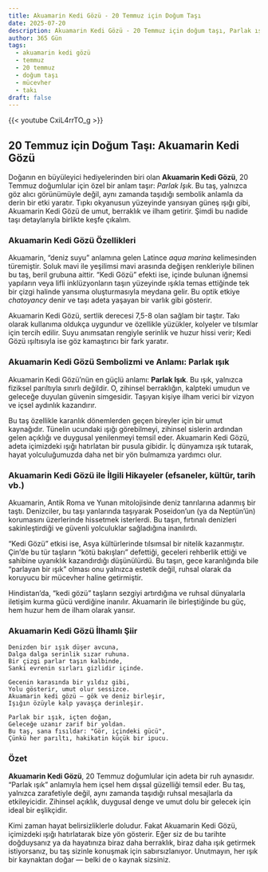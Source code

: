 ```yaml
---
title: Akuamarin Kedi Gözü - 20 Temmuz için Doğum Taşı
date: 2025-07-20
description: Akuamarin Kedi Gözü - 20 Temmuz için doğum taşı, Parlak ışık sembolü. Bu özel taşın derin anlamını öğrenin.
author: 365 Gün
tags:
  - akuamarin kedi gözü
  - temmuz
  - 20 temmuz
  - doğum taşı
  - mücevher
  - takı
draft: false
---
```


{{< youtube CxiL4rrTO_g >}}

## 20 Temmuz için Doğum Taşı: Akuamarin Kedi Gözü

Doğanın en büyüleyici hediyelerinden biri olan **Akuamarin Kedi Gözü**, 20 Temmuz doğumlular için özel bir anlam taşır: _Parlak Işık_. Bu taş, yalnızca göz alıcı görünümüyle değil, aynı zamanda taşıdığı sembolik anlamla da derin bir etki yaratır. Tıpkı okyanusun yüzeyinde yansıyan güneş ışığı gibi, Akuamarin Kedi Gözü de umut, berraklık ve ilham getirir. Şimdi bu nadide taşı detaylarıyla birlikte keşfe çıkalım.

### Akuamarin Kedi Gözü Özellikleri

Akuamarin, “deniz suyu” anlamına gelen Latince _aqua marina_ kelimesinden türemiştir. Soluk mavi ile yeşilimsi mavi arasında değişen renkleriyle bilinen bu taş, beril grubuna aittir. “Kedi Gözü” efekti ise, içinde bulunan iğnemsi yapıların veya lifli inklüzyonların taşın yüzeyinde ışıkla temas ettiğinde tek bir çizgi halinde yansıma oluşturmasıyla meydana gelir. Bu optik etkiye _chatoyancy_ denir ve taşı adeta yaşayan bir varlık gibi gösterir.

Akuamarin Kedi Gözü, sertlik derecesi 7,5-8 olan sağlam bir taştır. Takı olarak kullanıma oldukça uygundur ve özellikle yüzükler, kolyeler ve tılsımlar için tercih edilir. Suyu anımsatan rengiyle serinlik ve huzur hissi verir; Kedi Gözü ışıltısıyla ise göz kamaştırıcı bir fark yaratır.

### Akuamarin Kedi Gözü Sembolizmi ve Anlamı: Parlak ışık

Akuamarin Kedi Gözü’nün en güçlü anlamı: **Parlak Işık**. Bu ışık, yalnızca fiziksel parıltıyla sınırlı değildir. O, zihinsel berraklığın, kalpteki umudun ve geleceğe duyulan güvenin simgesidir. Taşıyan kişiye ilham verici bir vizyon ve içsel aydınlık kazandırır.

Bu taş özellikle karanlık dönemlerden geçen bireyler için bir umut kaynağıdır. Tünelin ucundaki ışığı görebilmeyi, zihinsel sislerin ardından gelen açıklığı ve duygusal yenilenmeyi temsil eder. Akuamarin Kedi Gözü, adeta içimizdeki ışığı hatırlatan bir pusula gibidir. İç dünyamıza ışık tutarak, hayat yolculuğumuzda daha net bir yön bulmamıza yardımcı olur.

### Akuamarin Kedi Gözü ile İlgili Hikayeler (efsaneler, kültür, tarih vb.)

Akuamarin, Antik Roma ve Yunan mitolojisinde deniz tanrılarına adanmış bir taştı. Denizciler, bu taşı yanlarında taşıyarak Poseidon’un (ya da Neptün’ün) korumasını üzerlerinde hissetmek isterlerdi. Bu taşın, fırtınalı denizleri sakinleştirdiği ve güvenli yolculuklar sağladığına inanılırdı.

“Kedi Gözü” etkisi ise, Asya kültürlerinde tılsımsal bir nitelik kazanmıştır. Çin’de bu tür taşların “kötü bakışları” defettiği, geceleri rehberlik ettiği ve sahibine uyanıklık kazandırdığı düşünülürdü. Bu taşın, gece karanlığında bile “parlayan bir ışık” olması onu yalnızca estetik değil, ruhsal olarak da koruyucu bir mücevher haline getirmiştir.

Hindistan’da, “kedi gözü” taşların sezgiyi artırdığına ve ruhsal dünyalarla iletişim kurma gücü verdiğine inanılır. Akuamarin ile birleştiğinde bu güç, hem huzur hem de ilham olarak yansır.

### Akuamarin Kedi Gözü İlhamlı Şiir

```
Denizden bir ışık düşer avcuna,  
Dalga dalga serinlik sızar ruhuna.  
Bir çizgi parlar taşın kalbinde,  
Sanki evrenin sırları gizlidir içinde.

Gecenin karasında bir yıldız gibi,  
Yolu gösterir, umut olur sessizce.  
Akuamarin kedi gözü — gök ve deniz birleşir,  
Işığın özüyle kalp yavaşça derinleşir.

Parlak bir ışık, içten doğan,  
Geleceğe uzanır zarif bir yoldan.  
Bu taş, sana fısıldar: "Gör, içindeki gücü",  
Çünkü her parıltı, hakikatin küçük bir ipucu.
```

### Özet

**Akuamarin Kedi Gözü**, 20 Temmuz doğumlular için adeta bir ruh aynasıdır. “Parlak ışık” anlamıyla hem içsel hem dışsal güzelliği temsil eder. Bu taş, yalnızca zarafetiyle değil, aynı zamanda taşıdığı ruhsal mesajlarla da etkileyicidir. Zihinsel açıklık, duygusal denge ve umut dolu bir gelecek için ideal bir eşlikçidir.

Kimi zaman hayat belirsizliklerle doludur. Fakat Akuamarin Kedi Gözü, içimizdeki ışığı hatırlatarak bize yön gösterir. Eğer siz de bu tarihte doğduysanız ya da hayatınıza biraz daha berraklık, biraz daha ışık getirmek istiyorsanız, bu taş sizinle konuşmak için sabırsızlanıyor. Unutmayın, her ışık bir kaynaktan doğar — belki de o kaynak sizsiniz.